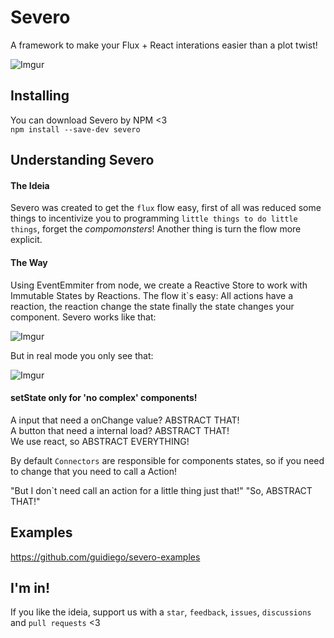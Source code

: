 # Severo
A framework to make your Flux + React interations easier than a plot twist!  

![Imgur](http://i.imgur.com/htYxR8P.gif)  

## Installing

You can download Severo by NPM <3  
`npm install --save-dev severo`

## Understanding Severo

#### The Ideia
Severo was created to get the `flux` flow easy, first of all was reduced some things to incentivize you to programming `little things to do little things`, forget the *compomonsters*! Another thing is turn the flow more explicit.

#### The Way
Using EventEmmiter from node, we create a Reactive Store to work with Immutable States by Reactions. The flow it`s easy: All actions have a reaction, the reaction change the state finally the state changes your component. Severo works like that:  

![Imgur](http://i.imgur.com/XKMTOQ3.png)  

But in real mode you only see that:  

![Imgur](http://i.imgur.com/9lCHPCh.png)


#### setState only for 'no complex' components!
A input that need a onChange value? ABSTRACT THAT!  
A button that need a internal load? ABSTRACT THAT!  
We use react, so ABSTRACT EVERYTHING!

By default `Connectors` are responsible for components states, so if you need to change that you need to call a Action! 

"But I don`t need call an action for a little thing just that!"
"So, ABSTRACT THAT!"

## Examples
https://github.com/guidiego/severo-examples

## I'm in!
If you like the ideia, support us with a `star`, `feedback`, `issues`, `discussions` and `pull requests` <3
